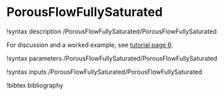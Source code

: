 # PorousFlowFullySaturated

!syntax description /PorousFlowFullySaturated/PorousFlowFullySaturated

For discussion and a worked example, see [tutorial page 6](/tutorial_06.md).

!syntax parameters /PorousFlowFullySaturated/PorousFlowFullySaturated

!syntax inputs /PorousFlowFullySaturated/PorousFlowFullySaturated

!bibtex bibliography
